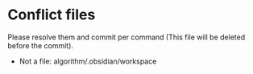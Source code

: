 # Conflict files
Please resolve them and commit per command (This file will be deleted before the commit).
- Not a file: algorithm/.obsidian/workspace